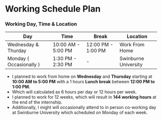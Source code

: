 # Working Schedule Plan

### Working Day, Time & Location

| Day                     | Time               | Break              | Location             |
| ----------------------- | ------------------ | ------------------ | -------------------- |
| Wednesday & Thurday     | 10:00 AM - 5:00 PM | 12:00 PM - 1:00 PM | Work From Home       |
| Monday ( Occasionally ) | 1:30 PM - 2:30 PM  | \-                 | Swinburne University |

- I planned to work from home on **Wednesday** and **Thursday** starting at **10:00 AM to 5:00 PM** with a 1 hours **Lunch break** between **12:00 PM to 1:00 PM.**
- Which will calculated as 6 hours per day or 12 hours per week.
- I planned to work for 12 weeks, which will result in **144 working hours** at the end of the internship.
- Additionally, I might will occasionally attend to in person co-working day at Swinburne University which scheduled on Monday of each week.
